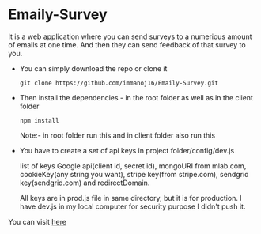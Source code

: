 # Emaily-Survey

It is a web application where you can send surveys to a numerious amount of emails at one time. And then they can send feedback of that survey to you.

  * You can simply download the repo or clone it
    
    `git clone https://github.com/immanoj16/Emaily-Survey.git`
  * Then install the dependencies - in the root folder as well as in the client folder
    
    `npm install`
    
    Note:- in root folder run this and in client folder also run this
    
  * You have to create a set of api keys in project folder/config/dev.js
     
     list of keys Google api(client id, secret id), mongoURI from mlab.com, cookieKey(any string you want), stripe key(from stripe.com), sendgrid key(sendgrid.com) and redirectDomain.
     
     All keys are in prod.js file in same directory, but it is for production. I have dev.js in my local computer for security purpose I didn't push it.


You can visit [here](https://blooming-crag-83084.herokuapp.com/)
